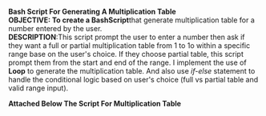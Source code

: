 **Bash Script For Generating A Multiplication Table**<br>
**OBJECTIVE: To create a **Bash**Script**that generate multiplication table for a number entered by the user.<br>
**DESCRIPTION**:This script prompt the user to enter a number then ask if they want a full or partial multiplication table from 1 to 1o within a specific range base on the user's choice. If they choose partial table, this script prompt them from the start and end of the range.
I implement the use of **Loop** to generate the multiplication table. And also use *if-else* statement to handle the conditional logic based on user's choice (full vs partial table and valid range input).

**Attached Below The Script For Multiplication Table**






